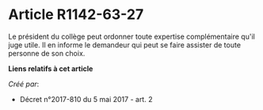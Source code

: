 # Article R1142-63-27

Le président du collège peut ordonner toute expertise complémentaire qu'il juge utile. Il en informe le demandeur qui peut se
faire assister de toute personne de son choix.

**Liens relatifs à cet article**

_Créé par_:

  - Décret n°2017-810 du 5 mai 2017 - art. 2
